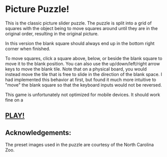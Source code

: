 Picture Puzzle!
============

This is the classic picture slider puzzle.  The puzzle is split into 
a grid of squares with the object being to move squares around until 
they are in the original order, resulting in the original picture.

In this version the blank square should always end up in the bottom 
right corner when finished.

To move squares, click a square above, below, or beside the blank square to 
move it to the blank position.  You can also use the up/down/left/right arrow 
keys to move the blank tile.  Note that on a physical board, you would instead move 
the tile that is free to slide in the direction of the blank space.  I had 
implemented this behavior at first, but found it much more intuitive to "move" the 
blank square so that the keyboard inputs would not be reversed.

This game is unfortunately not optimized for mobile devices.  It should work fine 
on a 

[PLAY!](https://jwmickey.github.com/picture-puzzle)
-------

Acknowledgements:
-----------------

The preset images used in the puzzle are courtesy of the North Carolina Zoo. 

